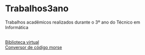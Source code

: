 # Trabalhos3ano
Trabalhos acadêmicos realizados durante o 3º ano do Técnico em Informática 

<br>
<a href='Bibliotecavirtual/index.php'>Biblioteca virtual</a>
<br>
<a href='ConversorCódMorse/index.html'>Conversor de código morse</a>
